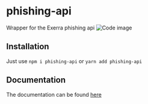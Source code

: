 # phishing-api
Wrapper for the Exerra phishing api
![Code image](https://cdn.exerra.xyz/png/phishing-api/carbon-2.png)

## Installation
Just use `npm i phishing-api` or `yarn add phishing-api`

## Documentation
The documentation can be found [here](https://docs.exerra.xyz/docs/phishing-api/intro)